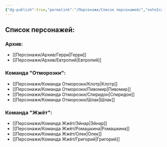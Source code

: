 ```yaml
---
{"dg-publish":true,"permalink":"/Персонажи/Список персонажей/","noteIcon":"","created":"2025-07-29T10:23:07.077+03:00","updated":"2025-07-28T15:49:52.300+03:00"}
---
```



## Список персонажей:
### Архив:
- [[Персонажи/Архив/Герри\|Герри]]
- [[Персонажи/Архив/Евтропий\|Евтропий]]

### Команда "Отморозки":
- [[Персонажи/Команда Отморозки/Клотр\|Клотр]]
- [[Персонажи/Команда Отморозки/Пивомир\|Пивомир]]
- [[Персонажи/Команда Отморозки/Спиридон\|Спиридон]]
- [[Персонажи/Команда Отморозки/Шлак\|Шлак]]

### Команда "Жжёт":
- [[Персонажи/Команда Жжёт/Эйнар\|Эйнар]]
- [[Персонажи/Команда Жжёт/Ромашкина\|Ромашкина]]
- [[Персонажи/Команда Жжёт/Олек\|Олек]]
- [[Персонажи/Команда Жжёт/Григорий\|Григорий]]